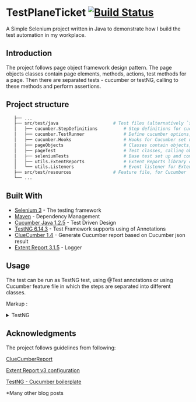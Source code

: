 # TestPlaneTicket         [![Build Status](https://travis-ci.com/quan612/TestPlaneTicket.png?branch=master)](https://travis-ci.com/quan612/TestPlaneTicket)

A Simple Selenium project written in Java to demonstrate how I build the test automation in my workplace. 

## Introduction 

The project follows page object framework design pattern. The page objects classes contain page elements, methods, actions, test methods for a page. Then there are separated tests - cucumber or testNG, calling to these methods and perform assertions.


## Project structure
 ```bash
    ├── ...
    ├── src/test/java                     # Test files (alternatively `spec` or `tests`)
    │   ├── cucumber.StepDefinitions          # Step definitions for cucumber feature file
    │   ├── cucumber.TestRunner               # Define cucumber options, features, tags and matching glue steps
    │   ├── cucumber.Hooks                    # Hooks for Cucumber set up
    │   ├── pageObjects                       # Classes contain objects, methods for the page
    │   ├── pageTest                          # Test classes, calling objects from pageObjects and do assertion
    │   ├── seleniumTests                     # Base test set up and common repository
    │   ├── utils.ExtentReports               # Extent Reports library class
    │   └── utils.Listeners                   # Event listener for Extent Report
    ├── src/test/resources                # Feature file, for Cucumber
    └── ...
```

## Built With

* [Selenium 3](https://www.seleniumhq.org/) - The testing framework
* [Maven](https://maven.apache.org/) - Dependency Management
* [Cucumber Java 1.2.5](https://docs.cucumber.io/installation/java/) - Test Driven Design
* [TestNG 6.14.3](https://testng.org/) - Test Framework supports using of Annotations
* [ClueCumber 1.4](https://github.com/trivago/cluecumber-report-plugin/) - Generate Cucumber report based on Cucumber json result
* [Extent Report 3.1.5](http://extentreports.com/) - Logger

## Usage 
The test can be run as TestNG test, using @Test annotations or using Cucumber feature file in which the steps are separated into different classes.

Markup : <details>
           <summary>TestNG</summary>
           <p>Content 1 Content 1 Content 1 Content 1 Content 1</p>
         </details>

## Acknowledgments
The project follows guidelines from following:

[ClueCumberReport](https://github.com/trivago/cluecumber-report-plugin)

[Extent Report v3 configuration](https://github.com/swtestacademy/extent-reports-version-3-example)

[TestNG - Cucumber boilerplate](https://github.com/igniteram/testng-cucumber)

*Many other blog posts

